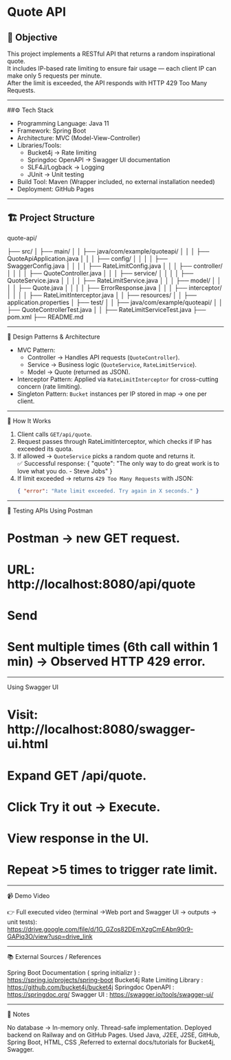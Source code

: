 # Quote API 

## 🎯 Objective
This project implements a RESTful API that returns a random inspirational quote.  
It includes IP-based rate limiting to ensure fair usage — each client IP can make only 5 requests per minute.  
After the limit is exceeded, the API responds with HTTP 429 Too Many Requests.

---

##⚙️ Tech Stack
- Programming Language: Java 11  
- Framework: Spring Boot  
- Architecture: MVC (Model-View-Controller)  
- Libraries/Tools:  
  - Bucket4j → Rate limiting  
  - Springdoc OpenAPI → Swagger UI documentation  
  - SLF4J/Logback → Logging  
  - JUnit → Unit testing  
- Build Tool: Maven (Wrapper included, no external installation needed)  
- Deployment: GitHub Pages 

---
## 🏗️ Project Structure
quote-api/

├── src/
│   ├── main/
│   │   ├── java/com/example/quoteapi/
│   │   │   ├── QuoteApiApplication.java
│   │   │   ├── config/
│   │   │   │   ├── SwaggerConfig.java
│   │   │   │   ├── RateLimitConfig.java
│   │   │   ├── controller/
│   │   │   │   ├── QuoteController.java
│   │   │   ├── service/
│   │   │   │   ├── QuoteService.java
│   │   │   │   ├── RateLimitService.java
│   │   │   ├── model/
│   │   │   │   ├── Quote.java
│   │   │   │   ├── ErrorResponse.java
│   │   │   ├── interceptor/
│   │   │   │   ├── RateLimitInterceptor.java
│   │   ├── resources/
│   │       ├── application.properties
│   ├── test/
│   │   ├── java/com/example/quoteapi/
│   │       ├── QuoteControllerTest.java
│   │       ├── RateLimitServiceTest.java
├── pom.xml
├── README.md


---

 🧩 Design Patterns & Architecture
- MVC Pattern:  
  - Controller → Handles API requests (`QuoteController`).  
  - Service → Business logic (`QuoteService`, `RateLimitService`).  
  - Model → Quote (returned as JSON).  
- Interceptor Pattern: Applied via `RateLimitInterceptor` for cross-cutting concern (rate limiting).  
- Singleton Pattern: `Bucket` instances per IP stored in map → one per client.  

---

 📖 How It Works
1. Client calls `GET/api/quote`.  
2. Request passes through RateLimitInterceptor, which checks if IP has exceeded its quota.  
3. If allowed → `QuoteService` picks a random quote and returns it.  
   ✅ Successful response:
	{ "quote": "The only way to do great work is to love what you do. - Steve Jobs" }
4. If limit exceeded → returns `429 Too Many Requests` with JSON:  
   ```json
   { "error": "Rate limit exceeded. Try again in X seconds." }

---

🧪 Testing APIs
Using Postman
# Postman → new GET request.
# URL: http://localhost:8080/api/quote
# Send
# Sent multiple times (6th call within 1 min) → Observed HTTP 429 error.

---

Using Swagger UI

# Visit: http://localhost:8080/swagger-ui.html
# Expand GET /api/quote.
# Click Try it out → Execute.
# View response in the UI.
# Repeat >5 times to trigger rate limit.

---

📹 Demo Video

👉 Full executed video (terminal →Web port and Swagger UI → outputs → unit tests): https://drive.google.com/file/d/1G_GZos82DEmXzgCmEAbn90r9-GAPiq3O/view?usp=drive_link

---

📚 External Sources / References

Spring Boot Documentation ( spring initializr ) : https://spring.io/projects/spring-boot
Bucket4j Rate Limiting Library : https://github.com/bucket4j/bucket4j
Springdoc OpenAPI : https://springdoc.org/
Swagger UI : https://swagger.io/tools/swagger-ui/

---

🙋 Notes

No database → In-memory only.
Thread-safe implementation.
Deployed backend on Railway and on GitHub Pages.
Used Java, J2EE, J2SE, GitHub, Spring Boot, HTML, CSS ,Referred to external docs/tutorials for Bucket4j, Swagger.
